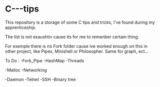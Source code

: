 # C---tips
This repository is a storage of some C tips and tricks,
I've found during my apprenticeship.

The list is not exaushtiv cause its for me to remenber certain thing.

For exemple there is no Fork folder cause ive worked enough on this
in other project, like Pipex, Minishell or Philosopher.
Same for graph, ect...

To Do :
-Fork_Pipe
-HashMap
-Threads

-Malloc
-Networking

-Daemon
-Telnet
-SSH
-Binary tree
